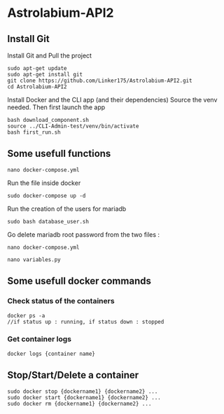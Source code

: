 # Astrolabium-API2

## Install Git 

Install Git and Pull the project

```Shell
sudo apt-get update
sudo apt-get install git
git clone https://github.com/Linker175/Astrolabium-API2.git
cd Astrolabium-API2
```

Install Docker and the CLI app (and their dependencies) 
Source the venv needed.
Then first launch the app
```
bash download_component.sh
source ../CLI-Admin-test/venv/bin/activate
bash first_run.sh
```



##  Some usefull functions

```Shell 
nano docker-compose.yml
```

Run the file inside docker
```Shell
sudo docker-compose up -d
```

Run the creation of the users for mariadb
```Shell
sudo bash database_user.sh
```

Go delete mariadb root password from the two files : 
```Shell
nano docker-compose.yml
```
```Shell
nano variables.py
```

## Some usefull docker commands
### Check status of the containers
```
docker ps -a 
//if status up : running, if status down : stopped
```

### Get container logs
```
docker logs {container name} 
```

## Stop/Start/Delete a container
```
sudo docker stop {dockername1} {dockername2} ... 
sudo docker start {dockername1} {dockername2} ... 
sudo docker rm {dockername1} {dockername2} ... 
```
